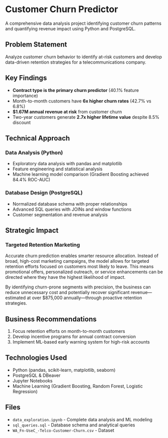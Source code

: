 # Customer Churn Predictor

A comprehensive data analysis project identifying customer churn patterns and quantifying revenue impact using Python and PostgreSQL.

## Problem Statement

Analyze customer churn behavior to identify at-risk customers and develop data-driven retention strategies for a telecommunications company.

## Key Findings

- **Contract type is the primary churn predictor** (40.1% feature importance)
- Month-to-month customers have **6x higher churn rates** (42.7% vs 6.8%)
- **$1.67M annual revenue at risk** from customer churn
- Two-year customers generate **2.7x higher lifetime value** despite 8.5% discount

## Technical Approach

### Data Analysis (Python)
- Exploratory data analysis with pandas and matplotlib
- Feature engineering and statistical analysis
- Machine learning model comparison (Gradient Boosting achieved 84.4% ROC-AUC)

### Database Design (PostgreSQL)
- Normalized database schema with proper relationships
- Advanced SQL queries with JOINs and window functions
- Customer segmentation and revenue analysis

## Strategic Impact

### Targeted Retention Marketing
Accurate churn prediction enables smarter resource allocation. Instead of broad, high-cost marketing campaigns, the model allows for targeted retention efforts focused on customers most likely to leave.
This means promotional offers, personalized outreach, or service enhancements can be directed where they have the highest likelihood of impact.

By identifying churn-prone segments with precision, the business can reduce unnecessary cost and potentially recover significant revenue—estimated at over $875,000 annually—through proactive retention strategies.

## Business Recommendations

1. Focus retention efforts on month-to-month customers
2. Develop incentive programs for annual contract conversion
3. Implement ML-based early warning system for high-risk accounts

## Technologies Used

- Python (pandas, scikit-learn, matplotlib, seaborn)
- PostgreSQL & DBeaver
- Jupyter Notebooks
- Machine Learning (Gradient Boosting, Random Forest, Logistic Regression)

## Files

- `data_exploration.ipynb` - Complete data analysis and ML modeling
- `sql_queries.sql` - Database schema and analytical queries
- `WA_Fn-UseC_-Telco-Customer-Churn.csv` - Dataset
